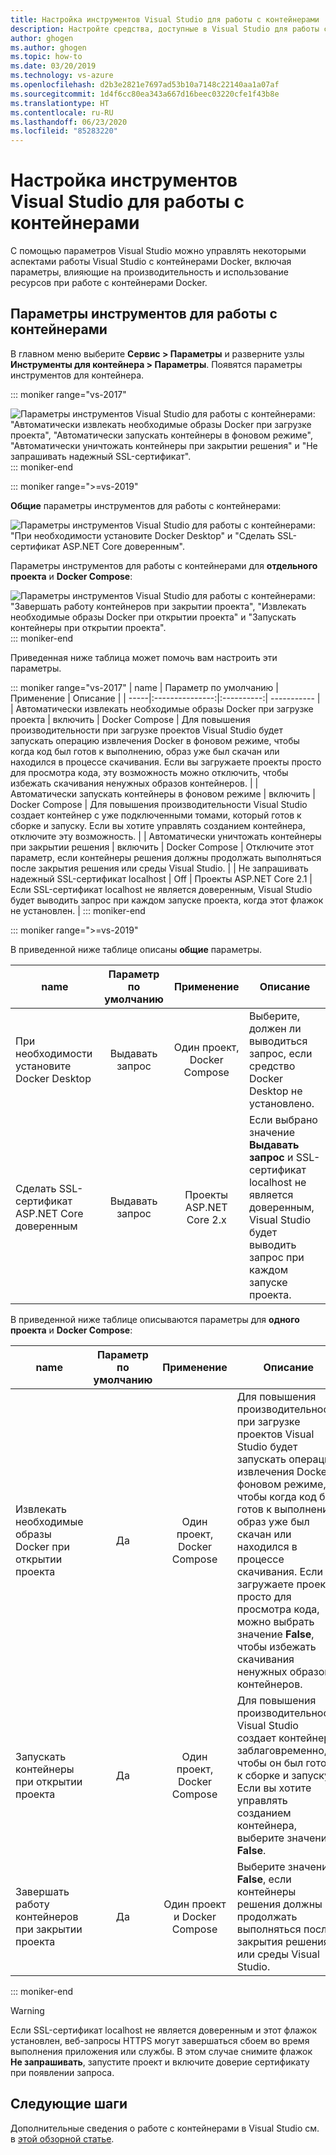 ```yaml
---
title: Настройка инструментов Visual Studio для работы с контейнерами
description: Настройте средства, доступные в Visual Studio для работы с контейнерами Docker.
author: ghogen
ms.author: ghogen
ms.topic: how-to
ms.date: 03/20/2019
ms.technology: vs-azure
ms.openlocfilehash: d2b3e2821e7697ad53b10a7148c22140aa1a07af
ms.sourcegitcommit: 1d4f6cc80ea343a667d16beec03220cfe1f43b8e
ms.translationtype: HT
ms.contentlocale: ru-RU
ms.lasthandoff: 06/23/2020
ms.locfileid: "85283220"
---
```

# <a name="how-to-configure-visual-studio-container-tools"></a>Настройка инструментов Visual Studio для работы с контейнерами

С помощью параметров Visual Studio можно управлять некоторыми аспектами работы Visual Studio с контейнерами Docker, включая параметры, влияющие на производительность и использование ресурсов при работе с контейнерами Docker.

## <a name="container-tools-settings"></a>Параметры инструментов для работы с контейнерами

В главном меню выберите **Сервис > Параметры** и разверните узлы **Инструменты для контейнера > Параметры**. Появятся параметры инструментов для контейнера.

::: moniker range="vs-2017"

![Параметры инструментов Visual Studio для работы с контейнерами: "Автоматически извлекать необходимые образы Docker при загрузке проекта", "Автоматически запускать контейнеры в фоновом режиме", "Автоматически уничтожать контейнеры при закрытии решения" и "Не запрашивать надежный SSL-сертификат".](./media/overview/visual-studio-docker-tools-options.png)
::: moniker-end

::: moniker range=">=vs-2019"

**Общие** параметры инструментов для работы с контейнерами:

![Параметры инструментов Visual Studio для работы с контейнерами: "При необходимости установите Docker Desktop" и "Сделать SSL-сертификат ASP.NET Core доверенным".](./media/configure-container-tools/tools-options-1.png)

Параметры инструментов для работы с контейнерами для **отдельного проекта** и **Docker Compose**:

![Параметры инструментов Visual Studio для работы с контейнерами: "Завершать работу контейнеров при закрытии проекта", "Извлекать необходимые образы Docker при открытии проекта" и "Запускать контейнеры при открытии проекта".](./media/configure-container-tools/tools-options-2.png)
::: moniker-end

Приведенная ниже таблица может помочь вам настроить эти параметры.

::: moniker range="vs-2017"
| name | Параметр по умолчанию | Применение | Описание |
| -----|:---------------:|:----------:| ----------- |
| Автоматически извлекать необходимые образы Docker при загрузке проекта | включить | Docker Compose | Для повышения производительности при загрузке проектов Visual Studio будет запускать операцию извлечения Docker в фоновом режиме, чтобы когда код был готов к выполнению, образ уже был скачан или находился в процессе скачивания. Если вы загружаете проекты просто для просмотра кода, эту возможность можно отключить, чтобы избежать скачивания ненужных образов контейнеров. |
| Автоматически запускать контейнеры в фоновом режиме | включить | Docker Compose | Для повышения производительности Visual Studio создает контейнер с уже подключенными томами, который готов к сборке и запуску. Если вы хотите управлять созданием контейнера, отключите эту возможность. |
| Автоматически уничтожать контейнеры при закрытии решения | включить | Docker Compose | Отключите этот параметр, если контейнеры решения должны продолжать выполняться после закрытия решения или среды Visual Studio. |
| Не запрашивать надежный SSL-сертификат localhost | Off | Проекты ASP.NET Core 2.1 | Если SSL-сертификат localhost не является доверенным, Visual Studio будет выводить запрос при каждом запуске проекта, когда этот флажок не установлен. |
::: moniker-end

::: moniker range=">=vs-2019"

В приведенной ниже таблице описаны **общие** параметры.

| name | Параметр по умолчанию | Применение | Описание |
| -----|:---------------:|:----------:| ----------- |
| При необходимости установите Docker Desktop | Выдавать запрос | Один проект, Docker Compose | Выберите, должен ли выводиться запрос, если средство Docker Desktop не установлено. |
| Сделать SSL-сертификат ASP.NET Core доверенным | Выдавать запрос | Проекты ASP.NET Core 2.x | Если выбрано значение **Выдавать запрос** и SSL-сертификат localhost не является доверенным, Visual Studio будет выводить запрос при каждом запуске проекта. |

В приведенной ниже таблице описываются параметры для **одного проекта** и **Docker Compose**:

| name | Параметр по умолчанию | Применение | Описание |
| -----|:---------------:|:----------:| ----------- |
| Извлекать необходимые образы Docker при открытии проекта | Да | Один проект, Docker Compose | Для повышения производительности при загрузке проектов Visual Studio будет запускать операцию извлечения Docker в фоновом режиме, чтобы когда код был готов к выполнению, образ уже был скачан или находился в процессе скачивания. Если вы загружаете проекты просто для просмотра кода, можно выбрать значение **False**, чтобы избежать скачивания ненужных образов контейнеров. |
| Запускать контейнеры при открытии проекта | Да | Один проект, Docker Compose | Для повышения производительности Visual Studio создает контейнер заблаговременно, чтобы он был готов к сборке и запуску. Если вы хотите управлять созданием контейнера, выберите значение **False**. |
| Завершать работу контейнеров при закрытии проекта | Да | Один проект и Docker Compose | Выберите значение **False**, если контейнеры решения должны продолжать выполняться после закрытия решения или среды Visual Studio. |

::: moniker-end
> [!WARNING]
> Если SSL-сертификат localhost не является доверенным и этот флажок установлен, веб-запросы HTTPS могут завершаться сбоем во время выполнения приложения или службы. В этом случае снимите флажок **Не запрашивать**, запустите проект и включите доверие сертификату при появлении запроса.

## <a name="next-steps"></a>Следующие шаги

Дополнительные сведения о работе с контейнерами в Visual Studio см. в [этой обзорной статье](overview.md).